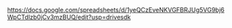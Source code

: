 https://docs.google.com/spreadsheets/d/1yeQCzEveNKVGFBRJUg5VG9bj6WpCTdlzb0jCv3mzBUQ/edit?usp=drivesdk
